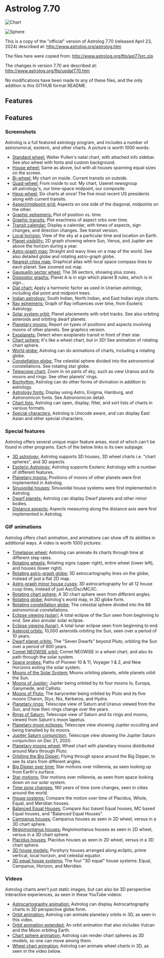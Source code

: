 # Astrolog 7.70

![Chart](https://www.astrolog.org/astrolog/screen/wheel.png "Chart")

![Sphere](https://www.astrolog.org/astrolog/screen/sphere.png "Sphere")

This is a copy of the "official" version of Astrolog 7.70 (released April 23, 2024) described at: http://www.astrolog.org/astrolog.htm

The files here were copied from: http://www.astrolog.org/ftp/ast77src.zip

The changes in version 7.70 are described at: http://www.astrolog.org/ftp/updat770.htm

No modifications have been made to any of these files, and the only addition is this GITHUB format README.

## Features

## Features

### Screenshots

Astrolog is a full featured astrology program, and includes a number of astronomical, esoteric, and other charts. A picture is worth 1000 words:

- [Standard wheel:](https://www.astrolog.org/astrolog/screen/wheel.png) Walter Pullen's natal chart, with attached info sidebar. See also wheel with fonts and custom background.
- [House wheel:](https://www.astrolog.org/astrolog/screen/wheelhou.png) Same as above, but with all houses spanning equal sizes on the screen.
- [Bi-wheel:](https://www.astrolog.org/astrolog/screen/biwheel.png) My chart on inside. Current transits on outside.
- [Quad-wheel:](https://www.astrolog.org/astrolog/screen/triwheel.png) From inside to out: My chart, Usenet newsgroup alt.astrology's, our time-space midpoint, our composite.
- [Hexa-wheel:](https://www.astrolog.org/astrolog/screen/hexwheel.png) Six charts at once! The five most recent US presidents along with current transits.
- [Aspect/midpoint grid:](https://www.astrolog.org/astrolog/screen/grid.png) Aspects on one side of the diagonal, midpoints on the other.
- [Graphic ephemeris:](https://www.astrolog.org/astrolog/screen/ephem.png) Plot of position vs. time.
- [Graphic transits:](https://www.astrolog.org/astrolog/screen/transit.png) Plot exactness of aspect orbs over time.
- [Transit calendar:](https://www.astrolog.org/astrolog/screen/calendar.png) Display a calendar, with times of aspects, sign changes, and direction changes. See transit version.
- [Local horizon:](https://www.astrolog.org/astrolog/screen/horizon.png) View of the sky at a particular time and location on Earth.
- [Planet visibility:](https://www.astrolog.org/astrolog/screen/rising.png) 2D graph showing where Sun, Venus, and Jupiter are above the horizon during a year.
- [Astro-graph map:](https://www.astrolog.org/astrolog/screen/astgraph.png) Straight and wavy lines on a map of the world. See also detailed globe and rotating astro-graph globe.
- [Nearest cities map:](https://www.astrolog.org/astrolog/screen/nearest.png) Graphical atlas with local space compass lines to each planet. See zoomed out map.
- [Gauquelin sector wheel:](https://www.astrolog.org/astrolog/screen/sector.png) The 36 sectors, showing plus zones.
- [Dispositor graphs:](https://www.astrolog.org/astrolog/screen/disposit.png) Planet A is in sign which planet B rules, which is in sign...
- [Dial chart:](https://www.astrolog.org/astrolog/screen/dial.png) Apply a harmonic factor as used in Uranian astrology, including dial point and midpoint trees.
- [Indian astrology:](https://www.astrolog.org/astrolog/screen/indian2.png) South Indian, North Indian, and East Indian style charts.
- [Ray ephemeris:](https://www.astrolog.org/astrolog/screen/rayephem.png) Graph of Ray influences over time, from Esoteric Astrology.
- [Solar system orbit:](https://www.astrolog.org/astrolog/screen/orbit.png) Planet placements with orbit tracks. See also orbiting asteroids and orbiting dwarf planets.
- [Planetary moons:](https://www.astrolog.org/astrolog/screen/moons.png) Report on types of positions and aspects involving moons of other planets. See graphics version.
- [Exoplanets:](https://www.astrolog.org/astrolog/screen/exo.png) Detect when exoplanets transit in front of their star.
- [Chart sphere:](https://www.astrolog.org/astrolog/screen/sphere.png) It's like a wheel chart, but in 3D! See animation of rotating chart sphere.
- [World globe:](https://www.astrolog.org/astrolog/screen/globe.png) Astrolog can do animations of charts, including a rotating globe.
- [Constellation globe:](https://www.astrolog.org/astrolog/screen/constel.png) The celestial sphere divided into the astronomical constellations. See rotating star globe.
- [Telescope chart:](https://www.astrolog.org/astrolog/screen/uranus.png) Zoom in on parts of sky, such as view Uranus and its moons and rings. See other planets' rings.
- [Biorhythm:](https://www.astrolog.org/astrolog/screen/bio.png) Astrolog can do other forms of divination in addition to astrology.
- [Astrology fonts:](https://www.astrolog.org/astrolog/pic/term.png) Display using Astro, Enigma, Hamburg, and Astronomicon fonts. See Astronomicon detail.
- [Chart lists:](https://www.astrolog.org/astrolog/screen/dlglist.png) Astrolog can open, display, filter, and sort lists of charts in various formats.
- [Special characters:](https://www.astrolog.org/astrolog/screen/utf8.png) Astrolog is Unicode aware, and can display East Asian and other special characters.

### Special features
Astrolog offers several unique major feature areas, most of which can't be found in other programs. Each of the below links is its own subpage:

- [3D astrology:](https://www.astrolog.org/astrolog/ast3d.htm) Astrolog supports 3D houses, 3D wheel charts i.e. "chart spheres", and 3D aspects.
- [Esoteric Astrology:](https://www.astrolog.org/astrolog/asteso.htm) Astrolog supports Esoteric Astrology with a number of different features.
- [Planetary moons:](https://www.astrolog.org/astrolog/astmoon.htm) Positions of moons of other planets were first implemented in Astrolog.
- [Sinusoidal houses:](https://www.astrolog.org/astrolog/astsine.htm) Sinusoidal house systems were first implemented in Astrolog.
- [Dwarf planets:](https://www.astrolog.org/astrolog/astdwarf.htm) Astrolog can display Dwarf planets and other minor bodies.
- [Distance aspects:](https://www.astrolog.org/astrolog/astdist.htm) Aspects measuring along the distance axis were first implemented in Astrolog.


### GIF animations
Astrolog offers chart animation, and animations can show off its abilities in additional ways. A video is worth 1000 pictures:

- [Timelapse wheel:](https://www.astrolog.org/astrolog/screen/wheel1.gif) Astrolog can animate its charts through time at different step rates.
- [Rotating wheels:](https://www.astrolog.org/astrolog/pic/turning.gif) Rotating signs (upper right), entire wheel (lower left), and houses (lower right).
- [Rotating astro-graph globe:](https://www.astrolog.org/astrolog/screen/astgraph.gif) 3D astrocartography lines on the globe, instead of just a flat 2D map.
- [Astro-graph minor house cusps:](https://www.astrolog.org/astrolog/pic/astgraf2.gif) 3D astrocartography for all 12 house cusp lines, instead of just Asc/Dsc/MC/IC.
- [Rotating chart sphere:](https://www.astrolog.org/astrolog/screen/sphere.gif) A 3D chart sphere seen from different angles.
- [Rotating globe:](https://www.astrolog.org/astrolog/screen/globe.gif) Astrolog's world map, in 3D globe form.
- [Rotating constellation globe:](https://www.astrolog.org/astrolog/screen/sphere2.gif) The celestial sphere divided into the 88 astronomical constellations.
- [Eclipse viewing (solar):](https://www.astrolog.org/astrolog/screen/eclipset.gif) A total eclipse of the Sun seen from beginning to end. See also annular solar eclipse.
- [Eclipse viewing (lunar):](https://www.astrolog.org/astrolog/screen/eclipsel.gif) A total lunar eclipse seen from beginning to end.
- [Asteroid orbits:](https://www.astrolog.org/astrolog/screen/asteroid.gif) 10,000 asteroids orbiting the Sun, seen over a period of 10 years.
- [Dwarf planet orbits:](https://www.astrolog.org/astrolog/pic/7dwarfs.gif) The "Seven Dwarfs" beyond Pluto, orbiting the Sun over a period of 600 years.
- [Comet NEOWISE orbit:](https://www.astrolog.org/astrolog/pic/neowise.gif) Comet NEOWISE in a wheel chart, and also its path through the solar system.
- [Space probes:](https://www.astrolog.org/astrolog/pic/5probes.gif) Paths of Pioneer 10 & 11, Voyager 1 & 2, and New Horizons exiting the solar system.
- [Moons of the Solar System:](https://www.astrolog.org/astrolog/pic/moonssol.gif) Moons orbiting planets, while planets orbit the Sun.
- [Moons of Jupiter:](https://www.astrolog.org/astrolog/screen/moonsjup.gif) Jupiter being orbited by its four moons Io, Europa, Ganymede, and Callisto.
- [Moons of Pluto:](https://www.astrolog.org/astrolog/screen/moonsplu.gif) The barycenter being orbited by Pluto and its five moons Charon, Styx, Nix, Kerberos, and Hydra.
- [Planetary rings:](https://www.astrolog.org/astrolog/pic/rings.gif) Telescope view of Saturn and Uranus viewed from the Sun, and how their rings change over the years.
- [Rings of Saturn:](https://www.astrolog.org/astrolog/screen/moonssat.gif) Telescope view of Saturn and its rings and moons, viewed from Saturn's moon Iapetus.
- [Planetary moon eclipses:](https://www.astrolog.org/astrolog/screen/eclipsej.gif) Telescope view showing Jupiter occulting and being transited by its moons.
- [Jupiter Saturn conjunction:](https://www.astrolog.org/astrolog/pic/jupsat.gif) Telescope view showing the Jupiter Saturn conjunction on Dec 21, 2020.
- [Planetary moons wheel:](https://www.astrolog.org/astrolog/screen/wheelm.gif) Wheel chart with planetary moons distributed around Mars through Pluto.
- [Orbiting the Big Dipper:](https://www.astrolog.org/astrolog/screen/dipper.gif) Flying through space around the Big Dipper, to see its stars from different angles.
- [Big Dipper over time:](https://www.astrolog.org/astrolog/screen/dipper2.gif) Star motions over millennia, as seen looking up from Earth's surface.
- [Star motions:](https://www.astrolog.org/astrolog/screen/starani1.gif) Star motions over millennia, as seen from space looking down on our solar system.
- [Time zone changes:](https://www.astrolog.org/astrolog/screen/timezone.gif) 180 years of time zone changes, seen in cities around the world.
- [House systems:](https://www.astrolog.org/astrolog/pic/houses1.gif) Compare the motion over time of Placidus, Whole, Equal, and Meridian houses.
- [Balanced Equal Houses:](https://www.astrolog.org/astrolog/pic/equal.gif) Compare Asc based Equal houses, MC based Equal houses, and "Balanced Equal Houses".
- [Campanus houses:](https://www.astrolog.org/astrolog/pic/campanus.gif) Campanus houses as seen in 2D wheel, versus in a 3D chart sphere.
- [Regiomontanus houses:](https://www.astrolog.org/astrolog/pic/regiomon.gif) Regiomontanus houses as seen in 2D wheel, versus in a 3D chart sphere.
- [Placidus houses:](https://www.astrolog.org/astrolog/pic/placidus.gif) Placidus houses as seen in 2D wheel, versus in a 3D chart sphere.
- [3D house models:](https://www.astrolog.org/astrolog/pic/sphere3d.gif) Porphyry houses arranged along ecliptic, prime vertical, local horizon, and celestial equator.
- [3D equal house systems:](https://www.astrolog.org/astrolog/pic/houses2.gif) The four "3D equal" house systems: Equal, Campanus, Horizon, and Meridian.

### Videos
Astrolog charts aren't just static images, but can also be 3D perspective interactive experiences, as seen in these YouTube videos:

- [Astrocartography animation:](https://www.youtube.com/watch?v=zDwpGIa_Khw) Astrolog can display Astrocartography charts in 3D perspective globe form.
- [Orbit animation:](https://www.youtube.com/watch?v=jFhwfM0FKCo) Astrolog can animate planetary orbits in 3D, as seen in this video.
- [Orbit animation extended:](https://www.youtube.com/watch?v=jSZzytVUzgI) An orbit animation that also includes Vulcan and the Moon orbiting Earth.
- [Chart sphere animation:](https://www.youtube.com/watch?v=UdRaDGXBV-0) Astrolog can render chart spheres as 3D models, so one can move among them.
- [Wheel chart animation:](https://www.youtube.com/watch?v=euxwoyekZow) Astrolog can animate wheel charts in 3D, as seen in the video below.
